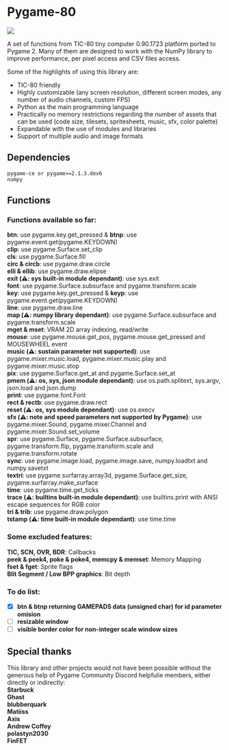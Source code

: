 # Pygame-80

![](https://user-images.githubusercontent.com/74131798/159044855-2366e15f-3730-4eab-b7f9-bc2c800cb9f6.gif)

A set of functions from TIC-80 tiny computer 0.90.1723 platform ported to Pygame 2. Many of them are designed to work with the NumPy library to improve performance, per pixel access and CSV files access.   

Some of the highlights of using this library are:  
* TIC-80 friendly  
* Highly customizable (any screen resolution, different screen modes, any number of audio channels, custom FPS)  
* Python as the main programming language  
* Practically no memory restrictions regarding the number of assets that can be used (code size, tilesets, spritesheets, music, sfx, color palette)  
* Expandable with the use of modules and libraries  
* Support of multiple audio and image formats  

## Dependencies
```
pygame-ce or pygame>=2.1.3.dev6
numpy
```
## Functions
### Functions available so far:  
**btn**: use pygame.key.get_pressed & **btnp**: use pygame.event.get(pygame.KEYDOWN)  
**clip**: use pygame.Surface.set_clip  
**cls**: use pygame.Surface.fill  
**circ & circb**: use pygame.draw.circle  
**elli & ellib**: use pygame.draw.elipse  
**exit (⚠️: sys built-in module dependant)**: use sys.exit  
**font**: use pygame.Surface.subsurface and pygame.transform.scale  
**key**: use pygame.key.get_pressed & **keyp**: use pygame.event.get(pygame.KEYDOWN)  
**line**: use pygame.draw.line  
**map (⚠️: numpy library dependant)**: use pygame.Surface.subsurface and pygame.transform.scale  
**mget & mset**: VRAM 2D array indexing, read/write  
**mouse**: use pygame.mouse.get_pos, pygame.mouse.get_pressed and MOUSEWHEEL event  
**music (⚠️: sustain parameter not supported)**: use pygame.mixer.music.load, pygame.mixer.music.play and pygame.mixer.music.stop  
**pix**: use pygame.Surface.get_at and pygame.Surface.set_at  
**pmem (⚠️: os, sys, json module dependant)**: use os.path.splitext, sys.argv, json.load and json.dump  
**print**: use pygame.font.Font  
**rect & rectb**: use pygame.draw.rect  
**reset (⚠️: os, sys module dependant)**: use os.execv  
**sfx (⚠️: note and speed parameters not supported by Pygame)**: use pygame.mixer.Sound, pygame.mixer.Channel and pygame.mixer.Sound.set_volume  
**spr**: use pygame.Surface, pygame.Surface.subsurface, pygame.transform.flip, pygame.transform.scale and pygame.transform.rotate  
**sync**: use pygame.image.load, pygame.image.save, numpy.loadtxt and numpy.savetxt  
**textri**: use pygame.surfarray.array3d, pygame.Surface.get_size, pygame.surfarray.make_surface  
**time**: use pygame.time.get_ticks  
**trace (⚠️: builtins built-in module dependant)**: use builtins.print with ANSI escape sequences for RGB color  
**tri & trib**: use pygame.draw.polygon  
**tstamp (⚠️: time built-in module dependant)**: use time.time

### Some excluded features:  
**TIC, SCN, OVR, BDR**: Callbacks  
**peek & peek4, poke & poke4, memcpy & memset**: Memory Mapping  
**fset & fget**: Sprite flags  
**Blit Segment / Low BPP graphics**: Bit depth

### To do list:  
- [x] **btn & btnp returning GAMEPADS data (unsigned char) for id parameter omision**
- [ ] **resizable window**
- [ ] **visible border color for non-integer scale window sizes**

## Special thanks  
This library and other projects would not have been possible without the generous help of Pygame Community Discord helpfulie members, either directly or indirectly:  
**Starbuck**  
**Ghast**  
**blubberquark**  
**Matiiss**  
**Axis**  
**Andrew Coffey**  
**polastyn2030**  
**FinFET**
